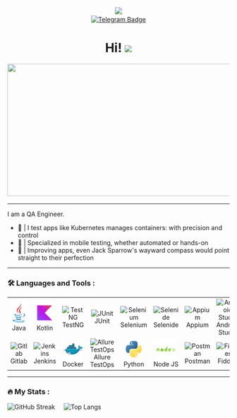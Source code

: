 <div id="header" align="center">
  <img src="https://media.giphy.com/media/vLlpbDafjgHystuJ0a/giphy.gif" width="100"/>
  <div id="badges">
    <a href="https://t.me/strongcomic" >
      <img src="https://img.shields.io/badge/Telegram-grey?logo=telegram&logoColor=white&style=for-the-badge" alt="Telegram Badge"/>
    </a>
  </div>
<!--   <img src="https://komarev.com/ghpvc/?username=FugiOg&style=flat-square&color=blue" alt=""/> -->
  <h1>
    Hi!
    <img src="https://media.giphy.com/media/hvRJCLFzcasrR4ia7z/giphy.gif" width="30px"/>
  </h1>
</div>

<div align="center">
  <img src="https://media2.giphy.com/media/v1.Y2lkPTc5MGI3NjExOGltNnZsNGlucnR5bXBvZjFuYzR1d2hqMmFxNG1kdmttcWVtYTZvOSZlcD12MV9pbnRlcm5hbF9naWZfYnlfaWQmY3Q9Zw/jnW25FaYTt7DQk88t5/giphy.gif" width="600" height="300"/>
</div>

---

I am a QA Engineer.
- 📘 | I test apps like Kubernetes manages containers: with precision and control
-  📱 | Specialized in mobile testing, whether automated or hands-on
-   🌊 | Improving apps, even Jack Sparrow's wayward compass would point straight to their perfection

---

### :hammer_and_wrench: Languages and Tools :
<table width='100%'>
  <tr>
    <td align="center" width="96">
      <img src="https://github.com/devicons/devicon/blob/master/icons/java/java-original.svg" title="Java" alt="Java" width="45" height="45"/>
      <br>Java
    </td>
    <td align="center" width="96">
      <img src="https://github.com/devicons/devicon/blob/master/icons/kotlin/kotlin-original.svg" title="Kotlin" alt="Kotlin" width="45" height="45"/>
      <br>Kotlin
    </td>
    <td align="center" width="96">
      <img src="https://avatars.githubusercontent.com/u/12528662?s=48&v=4" title="TestNG" alt="TestNG" width="45" height="45"/>
      <br>TestNG
    </td>
    <td align="center" width="96">
      <img src="https://junit.org/junit5/assets/img/junit5-logo.png" title="JUnit" alt="JUnit" width="45" height="45"/>
      <br>JUnit
    </td>
    <td align="center" width="96">
      <img src="https://avatars.githubusercontent.com/u/983927?s=48&v=4" title="Selenium" alt="Selenium" width="45" height="45"/>
      <br>Selenium
    </td>
    <td align="center" width="96"> 
      <img src="https://selenide.org/images/selenide-logo-big.png" title="Selenide" alt="Selenide" width="45" height="45"/>
      <br>Selenide
    </td>
    <td align="center" width="96"> 
      <img src="https://avatars.githubusercontent.com/u/3221291?s=48&v=4" title="Appium" alt="Appium" width="45" height="45"/>
      <br>Appium
    </td>
    <td align="center" width="96"> 
      <img src="https://developer.android.com/studio/images/studio-icon.svg" title="Android Studio" alt="Android Studio" width="45" height="45"/>
      <br>Android Studio
    </td>
    <td align="center" width="96"> 
      <img src="https://avatars.githubusercontent.com/u/82592?s=48&v=4" title="OkHttp" alt="OkHttp" width="45" height="45"/>
      <br>OkHttp
    </td>
  </tr>
  <tr>
    <td align="center" width="96"> 
      <img src="https://cdn.jsdelivr.net/gh/devicons/devicon/icons/gitlab/gitlab-original.svg" title="Gitlab" alt="Gitlab" width="45" height="45"/>
      <br>Gitlab
    </td>
    <td align="center" width="96"> 
      <img src="https://www.jenkins.io/images/logos/jenkins/jenkins.svg" title="Jenkins" alt="Jenkins" width="45" height="45"/>
      <br>Jenkins
    </td>
    <td align="center" width="96"> 
      <img src="https://github.com/devicons/devicon/blob/master/icons/docker/docker-original.svg" title="Docker" alt="Docker" width="45" height="45"/>
      <br>Docker
    </td>
    <td align="center" width="96"> 
      <img src="https://avatars.githubusercontent.com/u/5879127" title="Allure TestOps" alt="Allure TestOps" width="45" height="45"/>
      <br>Allure TestOps
    </td>
    <td align="center" width="96"> 
      <img src="https://github.com/devicons/devicon/blob/master/icons/python/python-original.svg" title="Python" alt="Python" width="45" height="45"/>
      <br>Python
    </td>
    <td align="center" width="96"> 
      <img src="https://github.com/devicons/devicon/blob/master/icons/nodejs/nodejs-plain-wordmark.svg" title="NodeJS" alt="NodeJS" width="45" height="45"/>
      <br>Node JS
    </td>
    <td align="center" width="96"> 
      <img src="https://avatars.githubusercontent.com/u/10251060?s=200&v=4" title="Postman" alt="Postman" width="45" height="45"/>
      <br>Postman
    </td>
    <td align="center" width="96"> 
      <img src="https://avatars.githubusercontent.com/u/568561?s=48&v=4" title="Fiddler" alt="Fiddler" width="45" height="45"/> <!-- Note: You might want to find a more appropriate icon source for Fiddler -->
      <br>Fiddler
    </td>
    <td align="center" width="96"> 
      <img src="https://maven.apache.org/images/maven-logo-black-on-white.png" title="Maven" alt="Maven" width="45" height="45"/>
      <br>Maven
    </td>
  </tr>
</table>

---

### :fire: My Stats :
<p align="left">
  <img src="http://github-readme-streak-stats.herokuapp.com?user=Strongcomic&theme=dark&border_radius=5&mode=weekly&background=45%2C022C2B%2C2C0328&border=D5D5D5&stroke=000000&ring=00B9B2&fire=03A7EB&currStreakLabel=03A7EB" 
    alt="GitHub Streak">&nbsp;&nbsp;&nbsp;&nbsp;
  <img src="https://github-readme-stats.vercel.app/api/top-langs/?username=Strongcomic&layout=compact&theme=tokyonight" alt="Top Langs" height="195">
</p>


